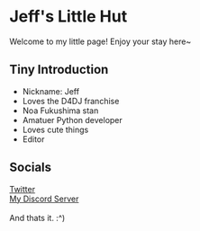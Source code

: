 # Jeff's Little Hut
Welcome to my little page! Enjoy your stay here~

## Tiny Introduction
- Nickname: Jeff
- Loves the D4DJ franchise
- Noa Fukushima stan
- Amatuer Python developer
- Loves cute things 
- Editor

## Socials
[Twitter](https://twitter.com/JeffJrShim/)<br>
[My Discord Server](https://discord.gg/RSAetqdhRU)<br><br>
And thats it. :^)
